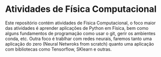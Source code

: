 # Atividades de Física Computacional

Este repositório contém atividades de Física Computacional, o foco maior das atividades é aprender aplicações de Python em Física, bem como alguns fundamentos de programação como usar o git, gerir os ambientes conda, etc. Outra foco é trablhar com redes neurais, faremos tanto uma aplicação do zero (Neural Netwroks from scratch) quanto uma aplicação com bibliotecas como Tensorflow, SKlearn e outras.
